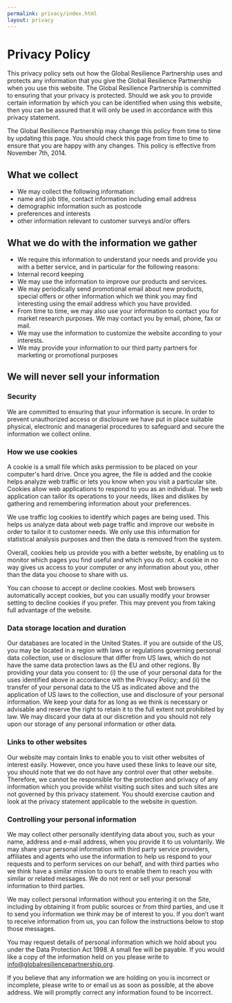 ```yaml
---
permalink: privacy/index.html
layout: privacy
---
```


# Privacy Policy

This privacy policy sets out how the Global Resilience Partnership uses and protects any information that you give the Global Resilience Partnership when you use this website. The Global Resilience Partnership is committed to ensuring that your privacy is protected. Should we ask you to provide certain information by which you can be identified when using this website, then you can be assured that it will only be used in accordance with this privacy statement.

The Global Resilience Partnership may change this policy from time to time by updating this page. You should check this page from time to time to ensure that you are happy with any changes. This policy is effective from November 7th, 2014.

##  What we collect

- We may collect the following information:
- name and job title, contact information including email address
- demographic information such as postcode
- preferences and interests
- other information relevant to customer surveys and/or offers

## What we do with the information we gather

- We require this information to understand your needs and provide you with a better service, and in particular for the following reasons:
-	Internal record keeping
-	We may use the information to improve our products and services.
-	We may periodically send promotional email about new products, special offers or other information which we think you may find interesting using the email address which you have provided.
-	From time to time, we may also use your information to contact you for market research purposes. We may contact you by email, phone, fax or mail.
-	We may use the information to customize the website according to your interests.
-	We may provide your information to our third party partners for marketing or promotional purposes

## We will never sell your information

### Security
We are committed to ensuring that your information is secure. In order to prevent unauthorized access or disclosure we have put in place suitable physical, electronic and managerial procedures to safeguard and secure the information we collect online.

### How we use cookies
A cookie is a small file which asks permission to be placed on your computer's hard drive. Once you agree, the file is added and the cookie helps analyze web traffic or lets you know when you visit a particular site. Cookies allow web applications to respond to you as an individual. The web application can tailor its operations to your needs, likes and dislikes by gathering and remembering information about your preferences.

We use traffic log cookies to identify which pages are being used. This helps us analyze data about web page traffic and improve our website in order to tailor it to customer needs. We only use this information for statistical analysis purposes and then the data is removed from the system.

Overall, cookies help us provide you with a better website, by enabling us to monitor which pages you find useful and which you do not. A cookie in no way gives us access to your computer or any information about you, other than the data you choose to share with us.

You can choose to accept or decline cookies. Most web browsers automatically accept cookies, but you can usually modify your browser setting to decline cookies if you prefer. This may prevent you from taking full advantage of the website.

### Data storage location and duration
Our databases are located in the United States. If you are outside of the US, you may be located in a region with laws or regulations governing personal data collection, use or disclosure that differ from US laws, which do not have the same data protection laws as the EU and other regions. By providing your data you consent to: (i) the use of your personal data for the uses identified above in accordance with the Privacy Policy; and (ii) the transfer of your personal data to the US as indicated above and the application of US laws to the collection, use and disclosure of your personal information. We keep your data for as long as we think is necessary or advisable and reserve the right to retain it to the full extent not prohibited by law.  We may discard your data at our discretion and you should not rely upon our storage of any personal information or other data.


### Links to other websites
Our website may contain links to enable you to visit other websites of interest easily. However, once you have used these links to leave our site, you should note that we do not have any control over that other website. Therefore, we cannot be responsible for the protection and privacy of any information which you provide whilst visiting such sites and such sites are not governed by this privacy statement. You should exercise caution and look at the privacy statement applicable to the website in question.

### Controlling your personal information

We may collect other personally identifying data about you, such as your name, address and e-mail address, when you provide it to us voluntarily.  We may share your personal information with third party service providers, affiliates and agents who use the information to help us respond to your requests and to perform services on our behalf, and with third parties who we think have a similar mission to ours to enable them to reach you with similar or related messages.  We do not rent or sell your personal information to third parties.

We may collect personal information without you entering it on the Site, including by obtaining it from public sources or from third parties, and use it to send you information we think may be of interest to you.  If you don’t want to receive information from us, you can follow the instructions below to stop those messages.

You may request details of personal information which we hold about you under the Data Protection Act 1998. A small fee will be payable. If you would like a copy of the information held on you please write to info@globalresiliencepartnership.org.

If you believe that any information we are holding on you is incorrect or incomplete, please write to or email us as soon as possible, at the above address. We will promptly correct any information found to be incorrect.
